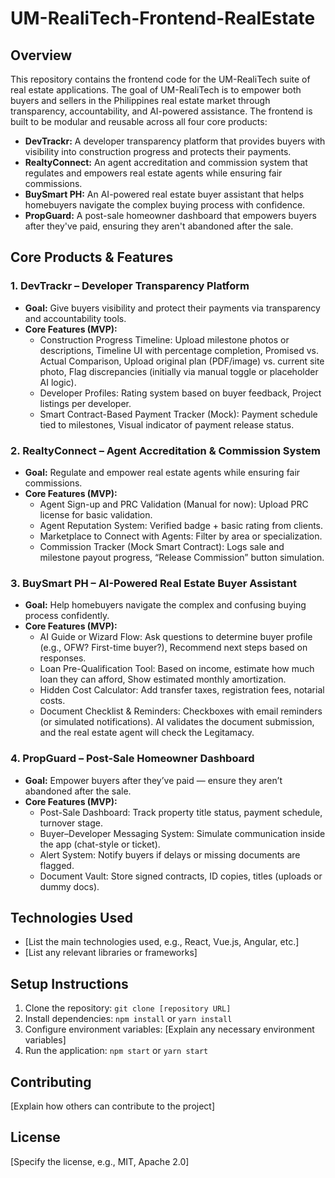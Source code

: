 # UM-RealiTech-Frontend-RealEstate

## Overview

This repository contains the frontend code for the UM-RealiTech suite of real estate applications. The goal of UM-RealiTech is to empower both buyers and sellers in the Philippines real estate market through transparency, accountability, and AI-powered assistance. The frontend is built to be modular and reusable across all four core products:

*   **DevTrackr:** A developer transparency platform that provides buyers with visibility into construction progress and protects their payments.
*   **RealtyConnect:** An agent accreditation and commission system that regulates and empowers real estate agents while ensuring fair commissions.
*   **BuySmart PH:** An AI-powered real estate buyer assistant that helps homebuyers navigate the complex buying process with confidence.
*   **PropGuard:** A post-sale homeowner dashboard that empowers buyers after they've paid, ensuring they aren't abandoned after the sale.

## Core Products & Features

### 1. DevTrackr – Developer Transparency Platform

*   **Goal:** Give buyers visibility and protect their payments via transparency and accountability tools.
*   **Core Features (MVP):**
    *   Construction Progress Timeline: Upload milestone photos or descriptions, Timeline UI with percentage completion, Promised vs. Actual Comparison, Upload original plan (PDF/image) vs. current site photo, Flag discrepancies (initially via manual toggle or placeholder AI logic).
    *   Developer Profiles: Rating system based on buyer feedback, Project listings per developer.
    *   Smart Contract-Based Payment Tracker (Mock): Payment schedule tied to milestones, Visual indicator of payment release status.

### 2. RealtyConnect – Agent Accreditation & Commission System

*   **Goal:** Regulate and empower real estate agents while ensuring fair commissions.
*   **Core Features (MVP):**
    *   Agent Sign-up and PRC Validation (Manual for now): Upload PRC license for basic validation.
    *   Agent Reputation System: Verified badge + basic rating from clients.
    *   Marketplace to Connect with Agents: Filter by area or specialization.
    *   Commission Tracker (Mock Smart Contract): Logs sale and milestone payout progress, “Release Commission” button simulation.

### 3. BuySmart PH – AI-Powered Real Estate Buyer Assistant

*   **Goal:** Help homebuyers navigate the complex and confusing buying process confidently.
*   **Core Features (MVP):**
    *   AI Guide or Wizard Flow: Ask questions to determine buyer profile (e.g., OFW? First-time buyer?), Recommend next steps based on responses.
    *   Loan Pre-Qualification Tool: Based on income, estimate how much loan they can afford, Show estimated monthly amortization.
    *   Hidden Cost Calculator: Add transfer taxes, registration fees, notarial costs.
    *   Document Checklist & Reminders: Checkboxes with email reminders (or simulated notifications). AI validates the document submission, and the real estate agent will check the Legitamacy.

### 4. PropGuard – Post-Sale Homeowner Dashboard

*   **Goal:** Empower buyers after they’ve paid — ensure they aren’t abandoned after the sale.
*   **Core Features (MVP):**
    *   Post-Sale Dashboard: Track property title status, payment schedule, turnover stage.
    *   Buyer–Developer Messaging System: Simulate communication inside the app (chat-style or ticket).
    *   Alert System: Notify buyers if delays or missing documents are flagged.
    *   Document Vault: Store signed contracts, ID copies, titles (uploads or dummy docs).

## Technologies Used

*   [List the main technologies used, e.g., React, Vue.js, Angular, etc.]
*   [List any relevant libraries or frameworks]

## Setup Instructions

1.  Clone the repository: `git clone [repository URL]`
2.  Install dependencies: `npm install` or `yarn install`
3.  Configure environment variables: [Explain any necessary environment variables]
4.  Run the application: `npm start` or `yarn start`

## Contributing

[Explain how others can contribute to the project]

## License

[Specify the license, e.g., MIT, Apache 2.0]
